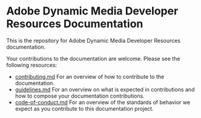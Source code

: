 # Adobe Dynamic Media Developer Resources Documentation

This is the repository for Adobe Dynamic Media Developer Resources documentation.

Your contributions to the documentation are welcome. Please see the following resources:

* [contributing.md](contributing.md) For an overview of how to contribute to the documentation.
* [guidelines.md](guidelines.md) For an overview on what is expected in contributions and how to compose your documentation contributions.
* [code-of-conduct.md](code-of-conduct.md) For an overview of the standards of behavior we expect as you contribute to this documentation project.
